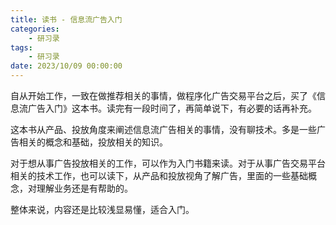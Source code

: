 ```yaml
---
title: 读书 - 信息流广告入门
categories: 
    - 研习录
tags:
    - 研习录
date: 2023/10/09 00:00:00
---
```


自从开始工作，一致在做推荐相关的事情，做程序化广告交易平台之后，买了《信息流广告入门》这本书。读完有一段时间了，再简单说下，有必要的话再补充。

这本书从产品、投放角度来阐述信息流广告相关的事情，没有聊技术。多是一些广告相关的概念和基础，投放相关的知识。

对于想从事广告投放相关的工作，可以作为入门书籍来读。对于从事广告交易平台相关的技术工作，也可以读下，从产品和投放视角了解广告，里面的一些基础概念，对理解业务还是有帮助的。

整体来说，内容还是比较浅显易懂，适合入门。